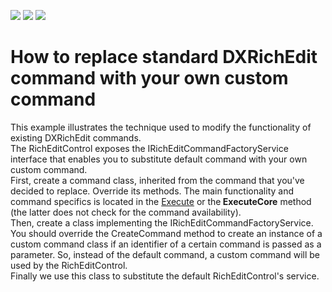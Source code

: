 <!-- default badges list -->
![](https://img.shields.io/endpoint?url=https://codecentral.devexpress.com/api/v1/VersionRange/128607815/21.1.5%2B)
[![](https://img.shields.io/badge/Open_in_DevExpress_Support_Center-FF7200?style=flat-square&logo=DevExpress&logoColor=white)](https://supportcenter.devexpress.com/ticket/details/T466861)
[![](https://img.shields.io/badge/📖_How_to_use_DevExpress_Examples-e9f6fc?style=flat-square)](https://docs.devexpress.com/GeneralInformation/403183)
<!-- default badges end -->
# How to replace standard DXRichEdit command with your own custom command


This example illustrates the technique used to modify the functionality of existing DXRichEdit commands.<br> The RichEditControl exposes the IRichEditCommandFactoryService interface that enables you to substitute default command with your own custom command. <br> First, create a command class, inherited from the command that you've decided to replace. Override its methods. The main functionality and command specifics is located in the <a href="http://documentation.devexpress.com/#CoreLibraries/DevExpressUtilsCommandsCommand_Executetopic">Execute</a> or the<strong> ExecuteCore</strong> method (the latter does not check for the command availability). <br> Then, create a class implementing the IRichEditCommandFactoryService. You should override the CreateCommand method to create an instance of a custom command class if an identifier of a certain command is passed as a parameter. So, instead of the default command, a custom command will be used by the RichEditControl.<br> Finally we use this class to substitute the default RichEditControl's service.

<br/>


